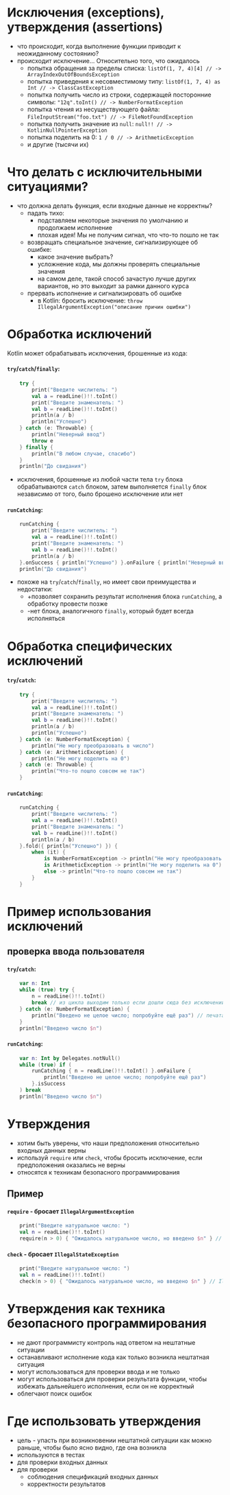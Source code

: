 # Исключения (exceptions), утверждения (assertions)
* что происходит, когда выполнение функции приводит к неожиданному состоянию?
* происходит исключение... Относительно того, что ожидалось
  * попытка обращения за пределы списка: `listOf(1, 7, 4)[4] // -> ArrayIndexOutOfBoundsException`
  * попытка приведения к несовместимому типу: `listOf(1, 7, 4) as Int // -> ClassCastException`
  * попытка получить число из строки, содержащей посторонние символы: `"12q".toInt() // -> NumberFormatException`
  * попытка чтения из несуществующего файла: `FileInputStream("foo.txt") // -> FileNotFoundException`
  * попытка получить значение из `null`: `null!! // -> KotlinNullPointerException`
  * попытка поделить на 0: `1 / 0 // -> ArithmeticException`
  * и другие (тысячи их)
# Что делать с исключительными ситуациями?
* что должна делать функция, если входные данные не корректны?
  * падать тихо:
    * подставляем некоторые значения по умолчанию и продолжаем исполнение
    * плохая идея! Мы не получим сигнал, что что-то пошло не так
  * возвращать специальное значение, сигнализирующее об ошибке:
    * какое значение выбрать?
    * усложнение кода, мы должны проверять специальные значения
    * на самом деле, такой способ зачастую лучше других вариантов, но это выходит за рамки данного курса
  * прервать исполнение и сигнализировать об ошибке
    * в Kotlin: бросить исключение: `throw IllegalArgumentException("описание причин ошибки")`
# Обработка исключений
Kotlin может обрабатывать исключения, брошенные из кода:
#### `try`/`catch`/`finally`:
```kotlin
    try {
        print("Введите числитель: ")
        val a = readLine()!!.toInt()
        print("Введите знаменатель: ")
        val b = readLine()!!.toInt()
        println(a / b)
        println("Успешно")
    } catch (e: Throwable) {
        println("Неверный ввод")
        throw e
    } finally {
        println("В любом случае, спасибо")
    }
    println("До свидания")
```
* исключения, брошенные из любой части тела `try` блока обрабатываются `catch` блоком, затем выполняется `finally` блок независимо от того, было брошено исключение или нет 
#### `runCatching`:
```kotlin
    runCatching {
        print("Введите числитель: ")
        val a = readLine()!!.toInt()
        print("Введите знаменатель: ")
        val b = readLine()!!.toInt()
        println(a / b)
    }.onSuccess { println("Успешно") }.onFailure { println("Неверный ввод") }.getOrThrow()
    println("До свидания")
```
* похоже на `try`/`catch`/`finally`, но имеет свои преимущества и недостатки:
  * +позволяет сохранить результат исполнения блока `runCatching`, а обработку провести позже
  * -нет блока, аналогичного `finally`, который будет всегда исполняться
# Обработка специфических исключений
#### `try`/`catch`:
```kotlin
    try {
        print("Введите числитель: ")
        val a = readLine()!!.toInt()
        print("Введите знаменатель: ")
        val b = readLine()!!.toInt()
        println(a / b)
        println("Успешно")
    } catch (e: NumberFormatException) {
        println("Не могу преобразовать в число")
    } catch (e: ArithmeticException) {
        println("Не могу поделить на 0")
    } catch (e: Throwable) {
        println("Что-то пошло совсем не так")
    }
```
#### `runCatching`:
```kotlin
    runCatching {
        print("Введите числитель: ")
        val a = readLine()!!.toInt()
        print("Введите знаменатель: ")
        val b = readLine()!!.toInt()
        println(a / b)
    }.fold({ println("Успешно") }) {
        when (it) {
            is NumberFormatException -> println("Не могу преобразовать в число")
            is ArithmeticException -> println("Не могу поделить на 0")
            else -> println("Что-то пошло совсем не так")
        }
    }
```
# Пример использования исключений
## проверка ввода пользователя
#### `try`/`catch`:
```kotlin
    var n: Int
    while (true) try {
        n = readLine()!!.toInt()
        break // из цикла выходим только если дошли сюда без исключений
    } catch (e: NumberFormatException) {
        println("Введено не целое число; попробуйте ещё раз") // печатаем сообщение только если поймали исключение
    }
    println("Введено число $n")
```
#### `runCatching`:
```kotlin
    var n: Int by Delegates.notNull()
    while (true) if (
        runCatching { n = readLine()!!.toInt() }.onFailure {
            println("Введено не целое число; попробуйте ещё раз")
        }.isSuccess
    ) break
    println("Введено число $n")
```
# Утверждения
* хотим быть уверены, что наши предположения относительно входных данных верны
* используй `require` или `check`, чтобы бросить исключение, если предположения оказались не верны
* относятся к техникам безопасного программирования
## Пример
#### `require` - бросает `IllegalArgumentException`
```kotlin
    print("Введите натуральное число: ")
    val n = readLine()!!.toInt()
    require(n > 0) { "Ожидалось натуральное число, но введено $n" } // IllegalArgumentException
```
#### `check` - бросает `IllegalStateException`
```kotlin
    print("Введите натуральное число: ")
    val n = readLine()!!.toInt()
    check(n > 0) { "Ожидалось натуральное число, но введено $n" } // IllegalStateException
```
# Утверждения как техника безопасного программирования
* не дают программисту контроль над ответом на нештатные ситуации
* останавливают исполнение кода как только возникла нештатная ситуация
* могут использоваться для проверки ввода и не только
* могут использоваться для проверки результата функции, чтобы избежать дальнейшего исполнения, если он не корректный
* облегчают поиск ошибок
# Где использовать утверждения
* цель - упасть при возникновении нештатной ситуации как можно раньше, чтобы было ясно видно, где она возникла
* используются в тестах
* для проверки входных данных
* для проверки
  * соблюдения спецификаций входных данных
  * корректности результатов